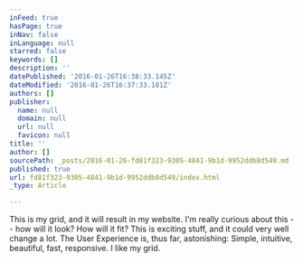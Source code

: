 ```yaml
---
inFeed: true
hasPage: true
inNav: false
inLanguage: null
starred: false
keywords: []
description: ''
datePublished: '2016-01-26T16:38:33.145Z'
dateModified: '2016-01-26T16:37:33.181Z'
authors: []
publisher:
  name: null
  domain: null
  url: null
  favicon: null
title: ''
author: []
sourcePath: _posts/2016-01-26-fd81f323-9305-4841-9b1d-9952ddb8d549.md
published: true
url: fd81f323-9305-4841-9b1d-9952ddb8d549/index.html
_type: Article

---
```

This is my grid, and it will result in my website. I'm really curious about this -- how will it look? How will it fit? This is exciting stuff, and it could very well change a lot. The User Experience is, thus far, astonishing: Simple, intuitive, beautiful, fast, responsive. I like my grid.